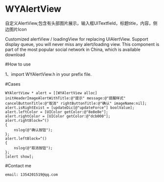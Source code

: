 # WYAlertView
自定义AlertView,包含有头部图片展示，输入框UITextfield，标题title，内容，侧边图片Icon

Customized alertView / loadingView for replacing UIAlertView. Support display queue, you will never miss any alert/loading view. This component is part of the most popular social network in China, which is available download

#How to use

1、import WYAlertView.h in your prefix file.

#Cases

    WYAlertView * alert = [[WYAlertView alloc] initHeaderImageAlertWithTitle:@"提示" message:@"提醒样式"               cancelButtonTitle:@"取消" rightButtonTitle:@"确认" imageName:nil];
    alert.isRightExist = [updateDic[@"updateForce"] boolValue];
    alert.leftColor = [UIColor getColor:@"8e8e8e"];
    alert.rightColor = [UIColor getColor:@"dcb000"];
    alert.rightBlock=^()
    {
        nslog(@"确认按钮");
    };
    alert.leftBlock=^()
    {
        nslog(@"取消按钮");
    };
    [alert show];
#Contact me

    email: 1354201519@qq.com
